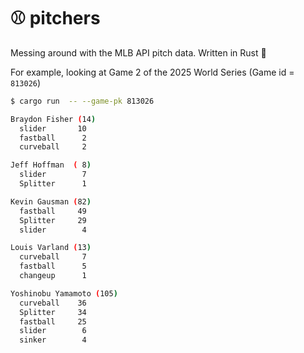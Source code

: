 # ⚾️ pitchers 


Messing around with the MLB API pitch data.  Written in Rust 🦀

For example, looking at Game 2 of the 2025 World Series (Game id = `813026`)

```bash
$ cargo run  -- --game-pk 813026
```

```bash
Braydon Fisher (14)
  slider       10
  fastball      2
  curveball     2

Jeff Hoffman  ( 8)
  slider        7
  Splitter      1

Kevin Gausman (82)
  fastball     49
  Splitter     29
  slider        4

Louis Varland (13)
  curveball     7
  fastball      5
  changeup      1

Yoshinobu Yamamoto (105)
  curveball    36
  Splitter     34
  fastball     25
  slider        6
  sinker        4
```
